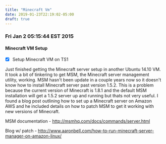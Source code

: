 ```yaml
---
title: "Minecraft Vm"
date: 2019-01-23T22:19:02-05:00
draft: true
---
```


### Fri Jan  2 05:15:44 EST 2015

#### Minecraft VM Setup
- [x] Setup Minecraft VM on TS1

Just finished getting the Minecraft server setup in another Ubuntu 14.10 VM. It
took a bit of tinkering to get MSM, the Minecraft server management utility,
working. MSM hasn't been update in a couple years now so it doesn't know how to
install Minecraft server past version 1.5.2. This is a problem because the
current version of Minecraft is 1.8.1 and the default MSM installation will get
a 1.5.2 server up and running but thats not very useful. I found a blog post
outlining how to set up a Minecraft server on Amazon AWS and he included
details on how to patch MSM to get it working with new versions of Minecraft.

MSM documentation - http://msmhq.com/docs/commands/server.html

Blog w/ patch -
http://www.aaronbell.com/how-to-run-minecraft-server-manager-on-amazon-linux/
